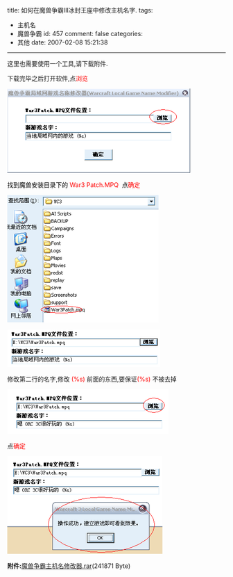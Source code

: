 title: 如何在魔兽争霸III冰封王座中修改主机名字.
tags:
  - 主机名
  - 魔兽争霸
id: 457
comment: false
categories:
  - 其他
date: 2007-02-08 15:21:38
---

这里也需要使用一个工具,请下载附件.

下载完毕之后打开软件,点<span style="color: #ff0000;">浏览</span>

[![11.jpg](/wp-content/uploads/2007/02/175_11.jpg)](http://www.foolbird.net/?attachment_id=157 "11.jpg")

<span style="color: #ff0000;"><span style="color: #000000;">找到魔兽安装目录下的</span> War3 Patch.MPQ  <span style="color: #000000;">点</span>确定</span>

[![12.jpg](/wp-content/uploads/2007/02/176_12.jpg)](http://www.foolbird.net/?attachment_id=158 "12.jpg")

[![13.jpg](/wp-content/uploads/2007/02/177_13.jpg)](http://www.foolbird.net/?attachment_id=159 "13.jpg")

修改第二行的名字,修改<span style="color: #ff0000;"> (%s)</span> 前面的东西,要保证<span style="color: #ff0000;">(%s)</span> 不被去掉

[![14.jpg](/wp-content/uploads/2007/02/178_14.jpg)](http://www.foolbird.net/?attachment_id=160 "14.jpg")

点<span style="color: #ff0000;">确定</span>

[![15.jpg](/wp-content/uploads/2007/02/179_15.jpg)](http://www.foolbird.net/?attachment_id=161 "15.jpg")

**附件:**[魔兽争霸主机名修改器.rar](http://www.foolbird.net/wp-content/uploads/2007/02/180_魔兽争霸主机名修改器.rar)(241871 Byte)

